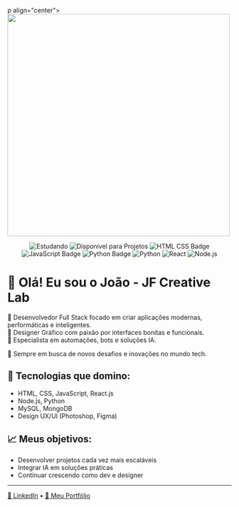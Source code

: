 p align="center">
  <img src="https://media.giphy.com/media/26ufnwz3wDUli7GU0/giphy.gif" width="500px" />
</p>

<p align="center">
  <img src="https://img.shields.io/badge/Estudando_Novas_Tecnologias-Always-yellow?style=for-the-badge" alt="Estudando"/>
  <img src="https://img.shields.io/badge/Disponível_para_Projetos-Yes-brightgreen?style=for-the-badge" alt="Disponível para Projetos"/>
  <img src="https://img.shields.io/badge/HTML%20%2F%20CSS-Ready-purple?style=for-the-badge" alt="HTML CSS Badge"/>
  <img src="https://img.shields.io/badge/JavaScript-Developer-purple?style=for-the-badge" alt="JavaScript Badge"/>
  <img src="https://img.shields.io/badge/Python-Coder-purple?style=for-the-badge" alt="Python Badge"/>
  <img src="https://img.shields.io/badge/Python-%233776AB?style=for-the-badge&logo=python&logoColor=white" alt="Python"/>
  <img src="https://img.shields.io/badge/React-%2361DAFB?style=for-the-badge&logo=react&logoColor=black" alt="React"/>
  <img src="https://img.shields.io/badge/Node.js-%23339933?style=for-the-badge&logo=node.js&logoColor=white" alt="Node.js"/>
</p>

# 👋 Olá! Eu sou o João - JF Creative Lab

🔵 Desenvolvedor Full Stack focado em criar aplicações modernas, performáticas e inteligentes.  
🎨 Designer Gráfico com paixão por interfaces bonitas e funcionais.  
🤖 Especialista em automações, bots e soluções IA.  

🚀 Sempre em busca de novos desafios e inovações no mundo tech.

## 💼 Tecnologias que domino:
- HTML, CSS, JavaScript, React.js
- Node.js, Python
- MySQL, MongoDB
- Design UX/UI (Photoshop, Figma)

## 📈 Meus objetivos:
- Desenvolver projetos cada vez mais escaláveis
- Integrar IA em soluções práticas
- Continuar crescendo como dev e designer

---

[🔗 LinkedIn](https://linkedin.com/in/jfcreativelab) • [🚀 Meu Portfólio](https://seusite.com)
